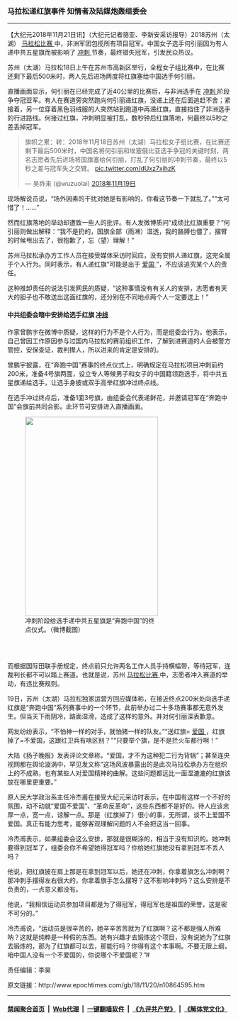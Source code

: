 ### 马拉松递红旗事件 知情者及陆媒炮轰组委会
------------------------

<p>
 【大纪元2018年11月21日讯】（大纪元记者骆亚、李新安采访报导）2018苏州（太湖）
 <a href="http://www.epochtimes.com/gb/tag/%E9%A9%AC%E6%8B%89%E6%9D%BE%E6%AF%94%E8%B5%9B.html">
  马拉松比赛
 </a>
 中，非洲军团包揽所有项目冠军。中国女子选手何引丽因为有人递中共五星旗而被影响了
 <a href="http://www.epochtimes.com/gb/tag/%E5%86%B2%E5%88%BA.html">
  冲刺
 </a>
 节奏，最终错失冠军，引发民众热议。
</p>
<p>
 苏州（太湖）马拉松18日上午在苏州市高新区举行，全程女子组比赛中，在比赛还剩下最后500米时，两人先后进场两度将红旗塞给中国选手何引丽。
</p>
<p>
 直播画面显示，何引丽在已经完成了近40公里的比赛后，与非洲选手在
 <a href="http://www.epochtimes.com/gb/tag/%E5%86%B2%E5%88%BA.html">
  冲刺
 </a>
 阶段争夺冠亚军。有人在赛道旁突然跑向何引丽递红旗，没递上还在后面追赶不舍；紧接着，另一位穿着黑色羽绒服的人突然站到跑道中再递红旗，直接挡住了非洲选手的行进路线。何接过红旗，冲刺明显被打乱，数秒钟后红旗落地，何最终以5秒之差丢掉冠军。
</p>
<p>
</p>
<blockquote class="twitter-tweet" data-lang="zh-cn">
 <p dir="ltr" lang="zh">
  旗帜之累：转：2018年11月18日苏州（太湖）马拉松女子组比赛，在比赛还剩下最后500米时，中国名将何引丽和埃塞俄比亚选手争冠的关键时刻，两名志愿者先后进场将国旗塞给何引丽，打乱了何引丽的冲刺节奏，最终以5秒之差与冠军失之交臂。
  <a href="https://t.co/dUxz7xjhzK">
   pic.twitter.com/dUxz7xjhzK
  </a>
 </p>
 <p>
  — 吴祚来 (@wuzuolai)
  <a href="https://twitter.com/wuzuolai/status/1064400639415873536?ref_src=twsrc%5Etfw">
   2018年11月19日
  </a>
 </p>
</blockquote>
<p>
 <p>
  现场解说员说，“场外因素的干扰对她是有影响的，你看这节奏一下就乱了。”“太可惜了！……”
 </p>
 <p>
  然而红旗落地的举动却遭致一些人的批评。有人发微博质问“成绩比红旗重要？”何引丽则做出解释：“我不是扔的，国旗全部（雨淋）湿透，我的胳膊也僵了，摆臂的时候甩出去了，很抱歉了，忘（望）理解！”
 </p>
 <p>
  苏州马拉松承办方工作人员在接受媒体采访时回应，没有安排人递红旗，这完全属于个人行为。同时表示，有人递红旗“可能是出于
  <a href="http://www.epochtimes.com/gb/tag/%E7%88%B1%E5%9B%BD.html">
   爱国
  </a>
  ”，不应该追究某个人的责任。
 </p>
 <p>
  这种推卸责任的说法引发网民的质疑，“这种事情没有有关人的安排，志愿者有天大的胆子也不敢送出这面红旗的，还分别在不同地点两个人一定要送上！”
 </p>
 <h4>
  中共组委会暗中安排给选手红旗
  <a href="http://www.epochtimes.com/gb/tag/%E5%86%B2%E7%BA%BF.html">
   冲线
  </a>
 </h4>
 <p>
  作家曾鹏宇在微博中质疑，这样的行为不是个人行为，而是组委会行为。他表示，自己曾因工作原因参与过国内马拉松的赛前组织工作，了解到进赛道的人会被警方管控，安保查证，裁判撵人，所以进来的肯定是安排的。
 </p>
 <p>
  曾鹏宇披露，在“奔跑中国”赛事的终点仪式上，明确规定在马拉松项目冲刺前约200米，准备4号旗两面，设立专人等候男子和女子的中国籍领跑选手，将中共五星旗递给选手，让选手身披或双手高举红旗冲过终点线。
 </p>
 <p>
  在选手冲过终点后，准备1面3号旗，由组委会代表递鲜花，并邀请冠军在“奔跑中国”会旗前共同合影。此环节可安排进入直播画面。
 </p>
 <figure class="wp-caption aligncenter" id="attachment_10864621" style="width: 300px">
  <a href="http://i.epochtimes.com/assets/uploads/2018/11/53df2517ly1fxdi5ijtr9j20aq0m547h_meitu_1.jpg">
   <img alt="" class="wp-image-10864621 size-small" height="449" src="http://i.epochtimes.com/assets/uploads/2018/11/53df2517ly1fxdi5ijtr9j20aq0m547h_meitu_1-300x449.jpg" width="300"/>
  </a>
  <br/><figcaption class="wp-caption-text">
   冲刺阶段给选手递中共五星旗是“奔跑中国”的终点仪式。（微博截图）
  </figcaption><br/>
 </figure><br/>
 <p>
  而根据国际田联手册规定，终点前只允许两名工作人员手持横幅带，等待冠军，连裁判长都不可以踏上赛道。也就是说，苏州
  <a href="http://www.epochtimes.com/gb/tag/%E9%A9%AC%E6%8B%89%E6%9D%BE%E6%AF%94%E8%B5%9B.html">
   马拉松比赛
  </a>
  中，志愿者冲入赛道的举动，有违比赛规则。
 </p>
 <p>
  19日，苏州（太湖）马拉松独家运营方回应媒体称，在接近终点200米处向选手递红旗是“奔跑中国”系列赛事中的一个环节，此前举办过二十多场赛事都无意外发生。但当天下雨阴冷，路面湿滑，造成了这样的意外。并对何引丽深表歉意。
 </p>
 <p>
  网友纷纷表示，“不怕神一样的对手，就怕猪一样的队友。”“送红旗=
  <a href="http://www.epochtimes.com/gb/tag/%E7%88%B1%E5%9B%BD.html">
   爱国
  </a>
  ，红旗掉了=不爱国，这跟红卫兵有啥区别？”“只要举个旗，是不是拦火车都行啊！”
 </p>
 <p>
  大陆《扬子晚报》发表评论文章称，“爱国，才不为这种犯二行为背锅”；甚至连央视网都在舆论漩涡中，罕见发文称“这场风波暴露出的是此次马拉松承办方在组织上的不成熟，也有某些人对爱国精神的曲解。这些问题都远比一面湿漉漉的红旗该放在哪里更重要。”
 </p>
 <p>
  原人民大学政治系主任冷杰甫在接受大纪元采访时表示，在中国有这样一个不好的氛围，动不动就“爱国不爱国”、“革命反革命”，这些东西都不是好的。待人应该忠厚一点，宽一点，谅解一点。那是（红旗掉了）很小的事，无所谓，谈不上爱国不爱国。真正有能力思考，能够客观理解问题的人不会把这当一回事。
 </p>
 <p>
  冷杰甫表示，如果组委会这么安排，那就是很糊涂的，相当于没有知识的。她冲刺要得到冠军了，组委会你不希望她得冠军吗？你给她红旗她没有拿到冠军不丢人吗？
 </p>
 <p>
  他说，把红旗披在肩上那是在拿到冠军以后，她还在冲刺，你拿着旗怎么冲刺啊？那冲刺手摆得左右很大的，你拿着旗手怎么摆呀？这不影响冲刺吗？这么安排是不负责的，一点意义都没有。
 </p>
 <p>
  他说，“我相信运动员参加项目都是为了得冠军，得冠军也是祖国的荣誉，这是密不可分的。”
 </p>
 <p>
  冷杰甫说，“运动员是很辛苦的，她辛辛苦苦就为了红旗啊？这不都是强人所难呐？这就是纯粹是一种假的东西。她有兴趣才去锻炼这个项目，没有说她为了红旗去锻炼的，那为了红旗都可以去，那能行吗？你得有这个本事啊。不要无限上纲，咱中国人没有一个不爱国的，你说哪个不爱国呢？”#
 </p>
 <p>
  责任编辑：李昊
 </p>
</p>
原文链接：http://www.epochtimes.com/gb/18/11/20/n10864595.htm


------------------------
#### [禁闻聚合首页](https://github.com/gfw-breaker/banned-news/blob/master/README.md) &nbsp;|&nbsp; [Web代理](https://github.com/gfw-breaker/open-proxy/blob/master/README.md) &nbsp;|&nbsp; [一键翻墙软件](https://github.com/gfw-breaker/nogfw/blob/master/README.md) &nbsp;|&nbsp; [《九评共产党》](https://github.com/gfw-breaker/9ping.md/blob/master/README.md#九评之一评共产党是什么) &nbsp;|&nbsp; [《解体党文化》](https://github.com/gfw-breaker/jtdwh.md/blob/master/README.md#绪论)